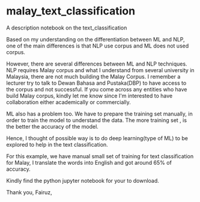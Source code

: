 # malay_text_classification
A description notebook on the text_classification

Based on my understanding on the differentiation between ML and NLP, one of the main differences is that NLP use corpus and ML does not used corpus. 

However, there are several differences between ML and NLP techniques. NLP requires Malay corpus and what I understand from several university in Malaysia, there are not much building the Malay Corpus. I remember a lecturer try to talk to Dewan Bahasa and Pustaka(DBP) to have access to the corpus and not successful. If you come across any entities who have build Malay corpus, kindly let me know since I'm interested to have collaboration either academically or commercially.

ML also has a problem too. We have to prepare the training set manually, in order to train the model to understand the data. 
The more training set , is the better the accuracy of the model. 

Hence, I thought of possible way is to do deep learning(type of ML) to be explored to help in the text classification. 

For this example, we have manual small set of training for text classification for Malay, I translate the words into English and got around 65% of accuracy. 

Kindly find the python jupyter notebook for your to download. 

Thank you,
Fairuz, 



